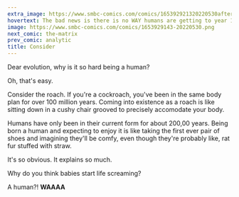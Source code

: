 ```yaml
---
extra_image: https://www.smbc-comics.com/comics/165392921320220530after.png
hovertext: The bad news is there is no WAY humans are getting to year 100 million.
image: https://www.smbc-comics.com/comics/1653929143-20220530.png
next_comic: the-matrix
prev_comic: analytic
title: Consider
---
```


Dear evolution, why is it so hard being a human?

Oh, that's easy.

Consider the roach. If you're a cockroach, you've been in the same body plan for over 100 million years. Coming into existence as a roach is like sitting down in a cushy chair grooved to precisely accomodate your body.

Humans have only been in their current form for about 200,00 years. Being born a human and expecting to enjoy it is like taking the first ever pair of shoes and imagining they'll be comfy, even though they're probably like, rat fur stuffed with straw.

It's so obvious. It explains so much.

Why do you think babies start life screaming?

A human?! **WAAAA**
